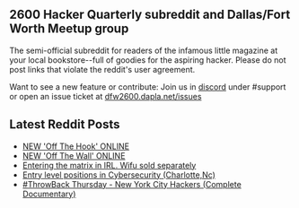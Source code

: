 ## 2600 Hacker Quarterly subreddit and Dallas/Fort Worth Meetup group
The semi-official subreddit for readers of the infamous little magazine at your local bookstore--full of goodies for the aspiring hacker. Please do not post links that violate the reddit's user agreement.

Want to see a new feature or contribute: 
Join us in [discord](https://dfw2600.dapla.net/chat) under #support or open an issue ticket at [dfw2600.dapla.net/issues](https://dfw2600.dapla.net/issues)

## Latest Reddit Posts
<!-- BLOG-POST-LIST:START -->
- [NEW 'Off The Hook' ONLINE](https://2600.com/hook/19-01-2022)
- [NEW 'Off The Wall' ONLINE](https://2600.com/wall/18-01-2022)
- [Entering the matrix in IRL. Wifu sold separately](https://www.reddit.com/r/2600/comments/s7b0xb/entering_the_matrix_in_irl_wifu_sold_separately/)
- [Entry level positions in Cybersecurity (Charlotte,Nc)](https://www.reddit.com/r/2600/comments/s3dxq1/entry_level_positions_in_cybersecurity_charlottenc/)
- [#ThrowBack Thursday - New York City Hackers (Complete Documentary)](https://www.reddit.com/r/2600/comments/rx85tg/throwback_thursday_new_york_city_hackers_complete/)
<!-- BLOG-POST-LIST:END -->
